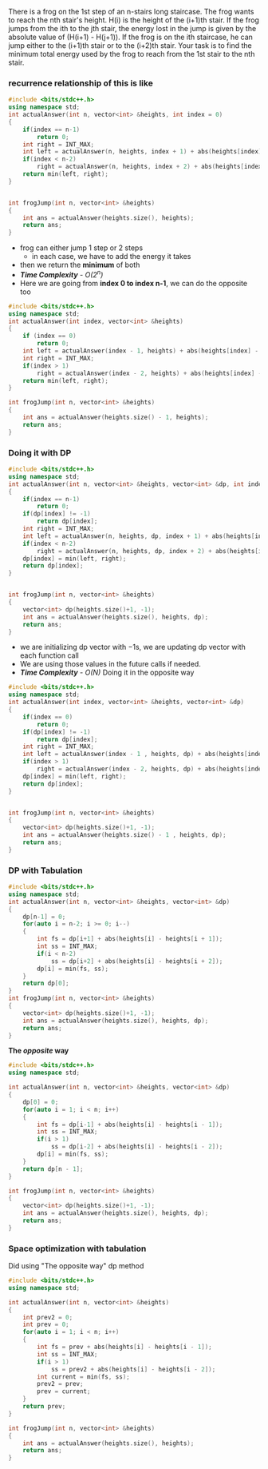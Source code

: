 There is a frog on the 1st step of an n-stairs long staircase. The frog wants to reach the nth stair's height. H(i) is the height of the (i+1)th stair. If the frog jumps from the ith to the jth stair, the energy lost in the jump is given by the absolute value of (H(i+1) - H(j+1)). If the frog is on the ith staircase, he can jump either to the (i+1)th stair or to the (i+2)th stair. Your task is to find the minimum total energy used by the frog to reach from the 1st stair to the nth stair.

### recurrence relationship of this is like
```cpp
#include <bits/stdc++.h> 
using namespace std;
int actualAnswer(int n, vector<int> &heights, int index = 0)
{
    if(index == n-1)
        return 0;
    int right = INT_MAX;
    int left = actualAnswer(n, heights, index + 1) + abs(heights[index] - heights[index + 1]);
    if(index < n-2)
        right = actualAnswer(n, heights, index + 2) + abs(heights[index] - heights[index + 2]);
	return min(left, right);
}


int frogJump(int n, vector<int> &heights)
{
    int ans = actualAnswer(heights.size(), heights);
    return ans;
}
```
- frog can either jump 1 step or 2 steps
	- in each case, we have to add the energy it takes
- then we return the **minimum** of both
- ***Time Complexity** - O($2^n$)*
- Here we are going from **index 0 to index n-1**, we can do the opposite too
```cpp
#include <bits/stdc++.h>
using namespace std;
int actualAnswer(int index, vector<int> &heights)
{
	if (index == 0)
		return 0;
	int left = actualAnswer(index - 1, heights) + abs(heights[index] - heights[index - 1]);
	int right = INT_MAX;
	if(index > 1)
		right = actualAnswer(index - 2, heights) + abs(heights[index] - heights[index - 2]);
	return min(left, right);
}

int frogJump(int n, vector<int> &heights)
{
	int ans = actualAnswer(heights.size() - 1, heights);
	return ans;
}
```


### Doing it with DP
```cpp
#include <bits/stdc++.h> 
using namespace std;
int actualAnswer(int n, vector<int> &heights, vector<int> &dp, int index = 0)
{
    if(index == n-1)
        return 0;
    if(dp[index] != -1)
        return dp[index];
    int right = INT_MAX;
    int left = actualAnswer(n, heights, dp, index + 1) + abs(heights[index] - heights[index + 1]);
    if(index < n-2)
        right = actualAnswer(n, heights, dp, index + 2) + abs(heights[index] - heights[index + 2]);
    dp[index] = min(left, right);
    return dp[index];
}


int frogJump(int n, vector<int> &heights)
{
    vector<int> dp(heights.size()+1, -1);
    int ans = actualAnswer(heights.size(), heights, dp);
    return ans;
}
```
- we are initializing dp vector with $-1$s, we are updating dp vector with each function call
- We are using those values in the future calls if needed.
- ***Time Complexity** - O(N)*
Doing it in the opposite way
```cpp
#include <bits/stdc++.h> 
using namespace std;
int actualAnswer(int index, vector<int> &heights, vector<int> &dp)
{
    if(index == 0)
        return 0;
    if(dp[index] != -1)
        return dp[index];
    int right = INT_MAX;
    int left = actualAnswer(index - 1 , heights, dp) + abs(heights[index] - heights[index - 1]);
    if(index > 1)
        right = actualAnswer(index - 2, heights, dp) + abs(heights[index] - heights[index - 2]);
    dp[index] = min(left, right);
    return dp[index];
}


int frogJump(int n, vector<int> &heights)
{
    vector<int> dp(heights.size()+1, -1);
    int ans = actualAnswer(heights.size() - 1 , heights, dp);
    return ans;
}
```


### DP with Tabulation
```cpp
#include <bits/stdc++.h> 
using namespace std;
int actualAnswer(int n, vector<int> &heights, vector<int> &dp)
{
    dp[n-1] = 0;
    for(auto i = n-2; i >= 0; i--)
    {
        int fs = dp[i+1] + abs(heights[i] - heights[i + 1]);
        int ss = INT_MAX;
        if(i < n-2)
            ss = dp[i+2] + abs(heights[i] - heights[i + 2]);
        dp[i] = min(fs, ss);
    }
    return dp[0];
}
int frogJump(int n, vector<int> &heights)
{
    vector<int> dp(heights.size()+1, -1);
    int ans = actualAnswer(heights.size(), heights, dp);
    return ans;
}
```


**The *opposite* way**
```cpp
#include <bits/stdc++.h> 
using namespace std;

int actualAnswer(int n, vector<int> &heights, vector<int> &dp)
{
    dp[0] = 0;
    for(auto i = 1; i < n; i++)
    {
        int fs = dp[i-1] + abs(heights[i] - heights[i - 1]);
        int ss = INT_MAX;
        if(i > 1)
            ss = dp[i-2] + abs(heights[i] - heights[i - 2]);
        dp[i] = min(fs, ss);
    }
    return dp[n - 1];
}

int frogJump(int n, vector<int> &heights)
{
    vector<int> dp(heights.size()+1, -1);
    int ans = actualAnswer(heights.size(), heights, dp);
    return ans;
}
```


### Space optimization with tabulation
Did using "The opposite way" dp method
```cpp
#include <bits/stdc++.h>
using namespace std;

int actualAnswer(int n, vector<int> &heights)
{
	int prev2 = 0;
	int prev = 0;
	for(auto i = 1; i < n; i++)
	{
		int fs = prev + abs(heights[i] - heights[i - 1]);
		int ss = INT_MAX;
		if(i > 1)
			ss = prev2 + abs(heights[i] - heights[i - 2]);
		int current = min(fs, ss);
		prev2 = prev;
		prev = current;
	}
	return prev;
}

int frogJump(int n, vector<int> &heights)
{
    int ans = actualAnswer(heights.size(), heights);
    return ans;
}
```
